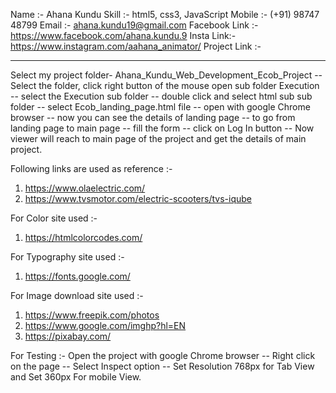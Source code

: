 Name :-  Ahana Kundu
Skill :-  html5, css3, JavaScript
Mobile :- (+91) 98747 48799
Email :- ahana.kundu19@gmail.com
Facebook Link :- https://www.facebook.com/ahana.kundu.9
Insta Link:- https://www.instagram.com/aahana_animator/
Project Link :- 

--------------------------------------------------------------------------------------------------------------------------------------------

Select my project folder- Ahana_Kundu_Web_Development_Ecob_Project -- Select the folder, click right button of the mouse open sub folder Execution -- select the Execution sub folder -- double click and select html sub sub folder -- select Ecob_landing_page.html file -- open with google Chrome browser -- now you can see the details of landing page -- to go from landing page to main page -- fill the form -- click on Log In button -- Now viewer will reach to main page of the project and get the details of main project.

Following links are used as reference :- 
1. 	https://www.olaelectric.com/
2. 	https://www.tvsmotor.com/electric-scooters/tvs-iqube

For Color site  used :-
1. 	https://htmlcolorcodes.com/

For Typography site used :- 
1. 	https://fonts.google.com/

For Image download site used :-
1. 	https://www.freepik.com/photos
2. 	https://www.google.com/imghp?hl=EN
3. 	https://pixabay.com/

For Testing :-
Open the project with google Chrome browser -- Right click on the page -- Select Inspect option -- Set Resolution 768px for Tab View and Set 360px For mobile View.
